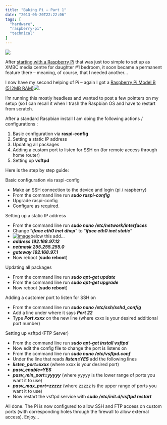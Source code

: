 ```yaml
---
title: "Baking Pi – Part 1"
date: "2013-06-20T22:22:06"
tags: [
  "hardware",
  "raspberry-pi",
  "technical"
]
---
```

![](https://encrypted-tbn1.gstatic.com/images?q=tbn:ANd9GcRNSrGI_pllKIBb5ulBIBXflWGj9OLV9-4OnnDzUa_9pfgyrJ-t)

After [starting with a Raspberry Pi](https://kapie.com/2013/starting-with-a-raspberry-pi) that was just too simple to set up as XMBC media centre for daughter #1 bedroom, it soon became a permanent feature there – meaning, of course, that I needed another…

I now have my second helping of Pi – again I got a [Raspberry Pi Model B (512MB RAM)](http://www.amazon.co.uk/gp/product/B009SMWSQA/ref=as_li_ss_tl?ie=UTF8&camp=1634&creative=19450&creativeASIN=B009SMWSQA&linkCode=as2&tag=configexchan2-21)![](http://www.assoc-amazon.co.uk/e/ir?t=configexchan2-21&l=as2&o=2&a=B009SMWSQA).

I’m running this mostly headless and wanted to post a few pointers on my setup (so I can recall it when I trash the Raspbian OS and have to restart from scratch.

After a standard Raspbian install I am doing the following actions / configurations :

1.  Basic configuration via **raspi-config**
2.  Setting a static IP address
3.  Updating all packages
4.  Adding a custom port to listen for SSH on (for remote access through home router)
5.  Setting up **vsftpd**

Here is the step by step guide:

Basic configuration via raspi-config

-   Make an SSH connection to the device and login (pi / raspberry)
-   From the command line run ***sudo raspi-config***
-   Upgrade raspi-config
-   Configure as required.

Setting up a static IP address

-   From the command line run ***sudo nano /etc/network/interfaces***
-   Change “***iface eth0 inet dhcp***” to “***iface eth0 inet static***“
-   [![image](image_thumb.png "image")](https://kapie.com/wp-content/uploads/2013/06/image.png)below this add…
-   ***address 192.168.97.12***
-   ***netmask 255.255.255.0***
-   ***gateway 192.168.97.1***
-   Now reboot (**sudo reboot**)

Updating all packages

-   From the command line run ***sudo apt-get update***
-   From the command line run ***sudo apt-get upgrade***
-   Now reboot (**sudo reboot**)

Adding a customer port to listen for SSH on

-   From the command line run ***sudo nano /etc/ssh/sshd\_config***
-   Add a line under where it says ***Port 22***
-   Type ***Port xxxx*** on the new line (where xxxx is your desired additional port number)

Setting up vsftpd (FTP Server)

-   From the command line run ***sudo apt-get install vsftpd***
-   Now edit the config file to change the port is listens on
-   From the command line run ***sudo nano /etc/vsftpd.conf***
-   Under the line that reads ***listen=YES*** add the following lines
-   ***listen\_port=xxxx*** (where xxxx is your desired port)
-   ***pasv\_enable=YES***
-   ***pasv\_min\_port=yyyyy*** (where yyyyy is the lower range of ports you want it to use)
-   ***pasv\_max\_port=zzzzz*** (where zzzzz is the upper range of ports you want it to use)
-   Now restart the vsftpd service with ***sudo /etc/init.d/vsftpd restart***

All done. The Pi is now configured to allow SSH and FTP access on custom ports (with corresponding holes through the firewall to allow external access). Enjoy…